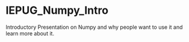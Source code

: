 IEPUG_Numpy_Intro
=================

Introductory Presentation on Numpy and why people want to use it and learn more about it.
